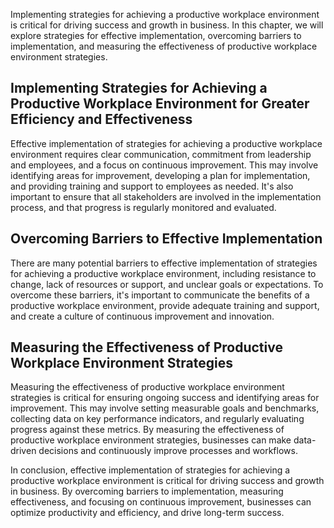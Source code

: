 
Implementing strategies for achieving a productive workplace environment is critical for driving success and growth in business. In this chapter, we will explore strategies for effective implementation, overcoming barriers to implementation, and measuring the effectiveness of productive workplace environment strategies.

Implementing Strategies for Achieving a Productive Workplace Environment for Greater Efficiency and Effectiveness
-----------------------------------------------------------------------------------------------------------------

Effective implementation of strategies for achieving a productive workplace environment requires clear communication, commitment from leadership and employees, and a focus on continuous improvement. This may involve identifying areas for improvement, developing a plan for implementation, and providing training and support to employees as needed. It's also important to ensure that all stakeholders are involved in the implementation process, and that progress is regularly monitored and evaluated.

Overcoming Barriers to Effective Implementation
-----------------------------------------------

There are many potential barriers to effective implementation of strategies for achieving a productive workplace environment, including resistance to change, lack of resources or support, and unclear goals or expectations. To overcome these barriers, it's important to communicate the benefits of a productive workplace environment, provide adequate training and support, and create a culture of continuous improvement and innovation.

Measuring the Effectiveness of Productive Workplace Environment Strategies
--------------------------------------------------------------------------

Measuring the effectiveness of productive workplace environment strategies is critical for ensuring ongoing success and identifying areas for improvement. This may involve setting measurable goals and benchmarks, collecting data on key performance indicators, and regularly evaluating progress against these metrics. By measuring the effectiveness of productive workplace environment strategies, businesses can make data-driven decisions and continuously improve processes and workflows.

In conclusion, effective implementation of strategies for achieving a productive workplace environment is critical for driving success and growth in business. By overcoming barriers to implementation, measuring effectiveness, and focusing on continuous improvement, businesses can optimize productivity and efficiency, and drive long-term success.
